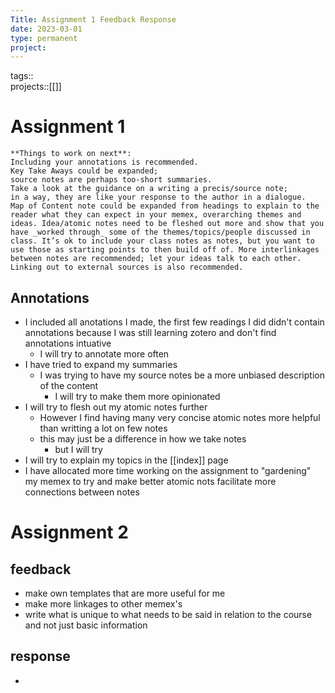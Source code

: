 ```yaml
---
Title: Assignment 1 Feedback Response
date: 2023-03-01
type: permanent
project:
---
```


tags::  
projects::[[]]
# Assignment 1
```
**Things to work on next**: 
Including your annotations is recommended. 
Key Take Aways could be expanded;
source notes are perhaps too-short summaries. 
Take a look at the guidance on a writing a precis/source note; 
in a way, they are like your response to the author in a dialogue. 
Map of Content note could be expanded from headings to explain to the reader what they can expect in your memex, overarching themes and ideas. Idea/atomic notes need to be fleshed out more and show that you have _worked through_ some of the themes/topics/people discussed in class. It’s ok to include your class notes as notes, but you want to use those as starting points to then build off of. More interlinkages between notes are recommended; let your ideas talk to each other. Linking out to external sources is also recommended.
```
## Annotations
- I included all anotations I made, the first few readings I did didn't contain annotations because I was still learning zotero and don't find annotations intuative
	- I will try to annotate more often
- I have tried to expand my summaries
	- I was trying to have my source notes be a more unbiased description of the content
		- I will try to make them more opinionated
- I will try to flesh out my atomic notes further
	- However I find having many very concise atomic notes more helpful than writting a lot on few notes
	- this may just be a difference in how we take notes
		- but I will try
- I will try to explain my topics in the [[index]] page
- I have allocated more time working on the assignment to "gardening" my memex to try and make better atomic nots facilitate more connections between notes

# Assignment 2 
## feedback
-  make own templates that are more useful for me
- make more linkages to other memex's
- write what is unique to what needs to be said in relation to the course and not just basic information

## response
- 